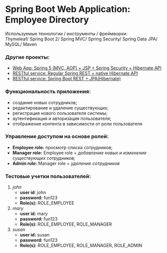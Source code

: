 Spring Boot Web Application: Employee Directory
====================================================================

Используемые технологии / инструменты / фреймворки:\
Thymeleaf/ Spring Boot 2/ Spring MVC/ Spring Security/ Spring Data JPA/ MySQL/ Maven

### Другие проекты:
- [Web App: Spring 5 (MVC, AOP) + JSP + Spring Security + Hibernate API](https://github.com/BelousAI/spring-web-crm-demo)
- [RESTful service: Regular Spring REST + native Hibernate API](https://github.com/BelousAI/spring-crm-rest)
- [RESTful service: Spring Boot REST + JPA(Hibernate)](https://github.com/BelousAI/employee-directory-rest-service)

### Функциональность приложения:
- создание новых сотрудников;
- редактирование и удаление существующих;
- регистрация нового пользователя системы;
- аутентификация и авторизация пользователя;
- отображение контента в зависимости от роли пользователя

### Управление доступом на основе ролей:
- **Employee role:** просмотр списка сотрудников;
- **Manager role:** Employee role + *добавление новых и изменение существующих сотрудников;*
- **Admin role:** Manager role + *удаление сотрудников*

### Тестовые учетки пользователей:
1. *john*
   - **user id**: john
   - **password:** fun123
   - **Role(s):** ROLE_EMPLOYEE
2. *mary*
   - **user id:** mary
   - **password:** fun123
   - **Role(s):** ROLE_EMPLOYEE, ROLE_MANAGER
3. *susan*
   - **user id:** susan
   - **password:** fun123
   - **Role(s):** ROLE_EMPLOYEE, ROLE_MANAGER, ROLE_ADMIN